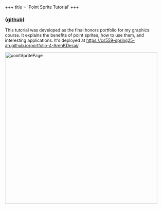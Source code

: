 +++
title = 'Point Sprite Tutorial'
+++

<link rel="stylesheet" href="style.css">

### ([github](https://github.com/CS559-Spring25-AH/portfolio-4-ArenKDesai))

This tutorial was developed as the final honors portfolio for my graphics course. It explains the benefits of point sprites, how to use them, and interesting applications. It's deployed at https://cs559-spring25-ah.github.io/portfolio-4-ArenKDesai/. 

<img src="/pointSpriteDemo.png" alt="pointSpritePage" width="500">